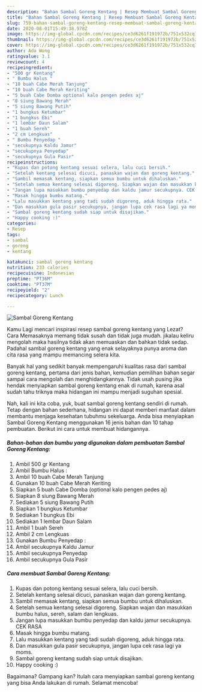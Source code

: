 ```yaml
---
description: "Bahan Sambal Goreng Kentang | Resep Membuat Sambal Goreng Kentang Yang Sedap"
title: "Bahan Sambal Goreng Kentang | Resep Membuat Sambal Goreng Kentang Yang Sedap"
slug: 759-bahan-sambal-goreng-kentang-resep-membuat-sambal-goreng-kentang-yang-sedap
date: 2020-08-01T15:49:38.978Z
image: https://img-global.cpcdn.com/recipes/ce3d6261f191972b/751x532cq70/sambal-goreng-kentang-foto-resep-utama.jpg
thumbnail: https://img-global.cpcdn.com/recipes/ce3d6261f191972b/751x532cq70/sambal-goreng-kentang-foto-resep-utama.jpg
cover: https://img-global.cpcdn.com/recipes/ce3d6261f191972b/751x532cq70/sambal-goreng-kentang-foto-resep-utama.jpg
author: Ada Wong
ratingvalue: 3.1
reviewcount: 4
recipeingredient:
- "500 gr Kentang"
- " Bumbu Halus "
- "10 buah Cabe Merah Tanjung"
- "10 buah Cabe Merah Keriting"
- "5 buah Cabe Domba optional kalo pengen pedes aj"
- "8 siung Bawang Merah"
- "5 siung Bawang Putih"
- "1 bungkus Ketumbar"
- "1 bungkus Ebi"
- "1 lembar Daun Salam"
- "1 buah Sereh"
- "2 cm Lengkuas"
- " Bumbu Penyedap "
- "secukupnya Kaldu Jamur"
- "secukupnya Penyedap"
- "secukupnya Gula Pasir"
recipeinstructions:
- "Kupas dan potong kentang sesuai selera, lalu cuci bersih."
- "Setelah kentang selesai dicuci, panaskan wajan dan goreng kentang."
- "Sambil memasak kentang, siapkan semua bumbu untuk dihaluskan."
- "Setelah semua kentang selesai digoreng. Siapkan wajan dan masukkan bumbu halus, sereh, salam dan lengkuas."
- "Jangan lupa masukkan bumbu penyedap dan kaldu jamur secukupnya. CEK RASA"
- "Masak hingga bumbu matang."
- "Lalu masukkan kentang yang tadi sudah digoreng, aduk hingga rata."
- "Dan masukkan gula pasir secukupnya, jangan lupa cek rasa lagi ya moms."
- "Sambal goreng kentang sudah siap untuk disajikan."
- "Happy cooking :)"
categories:
- Resep
tags:
- sambal
- goreng
- kentang

katakunci: sambal goreng kentang 
nutrition: 233 calories
recipecuisine: Indonesian
preptime: "PT36M"
cooktime: "PT37M"
recipeyield: "2"
recipecategory: Lunch

---
```



![Sambal Goreng Kentang](https://img-global.cpcdn.com/recipes/ce3d6261f191972b/751x532cq70/sambal-goreng-kentang-foto-resep-utama.jpg)

Kamu Lagi mencari inspirasi resep sambal goreng kentang yang Lezat? Cara Memasaknya memang tidak susah dan tidak juga mudah. jikalau keliru mengolah maka hasilnya tidak akan memuaskan dan bahkan tidak sedap. Padahal sambal goreng kentang yang enak selayaknya punya aroma dan cita rasa yang mampu memancing selera kita.



Banyak hal yang sedikit banyak mempengaruhi kualitas rasa dari sambal goreng kentang, pertama dari jenis bahan, kemudian pemilihan bahan segar sampai cara mengolah dan menghidangkannya. Tidak usah pusing jika hendak menyiapkan sambal goreng kentang enak di rumah, karena asal sudah tahu triknya maka hidangan ini mampu menjadi suguhan spesial.


Nah, kali ini kita coba, yuk, buat sambal goreng kentang sendiri di rumah. Tetap dengan bahan sederhana, hidangan ini dapat memberi manfaat dalam membantu menjaga kesehatan tubuhmu sekeluarga. Anda bisa menyiapkan Sambal Goreng Kentang menggunakan 16 jenis bahan dan 10 tahap pembuatan. Berikut ini cara untuk membuat hidangannya.

<!--inarticleads1-->

##### Bahan-bahan dan bumbu yang digunakan dalam pembuatan Sambal Goreng Kentang:

1. Ambil 500 gr Kentang
1. Ambil  Bumbu Halus :
1. Ambil 10 buah Cabe Merah Tanjung
1. Gunakan 10 buah Cabe Merah Keriting
1. Siapkan 5 buah Cabe Domba (optional kalo pengen pedes aj)
1. Siapkan 8 siung Bawang Merah
1. Sediakan 5 siung Bawang Putih
1. Siapkan 1 bungkus Ketumbar
1. Sediakan 1 bungkus Ebi
1. Sediakan 1 lembar Daun Salam
1. Ambil 1 buah Sereh
1. Ambil 2 cm Lengkuas
1. Gunakan  Bumbu Penyedap :
1. Ambil secukupnya Kaldu Jamur
1. Ambil secukupnya Penyedap
1. Ambil secukupnya Gula Pasir




<!--inarticleads2-->

##### Cara membuat Sambal Goreng Kentang:

1. Kupas dan potong kentang sesuai selera, lalu cuci bersih.
1. Setelah kentang selesai dicuci, panaskan wajan dan goreng kentang.
1. Sambil memasak kentang, siapkan semua bumbu untuk dihaluskan.
1. Setelah semua kentang selesai digoreng. Siapkan wajan dan masukkan bumbu halus, sereh, salam dan lengkuas.
1. Jangan lupa masukkan bumbu penyedap dan kaldu jamur secukupnya. CEK RASA
1. Masak hingga bumbu matang.
1. Lalu masukkan kentang yang tadi sudah digoreng, aduk hingga rata.
1. Dan masukkan gula pasir secukupnya, jangan lupa cek rasa lagi ya moms.
1. Sambal goreng kentang sudah siap untuk disajikan.
1. Happy cooking :)




Bagaimana? Gampang kan? Itulah cara menyiapkan sambal goreng kentang yang bisa Anda lakukan di rumah. Selamat mencoba!
